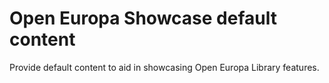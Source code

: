 # Open Europa Showcase default content

Provide default content to aid in showcasing Open Europa Library features.
